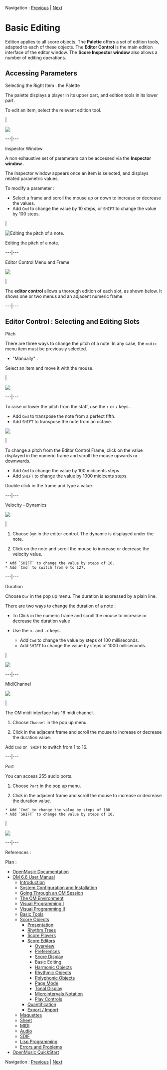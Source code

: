 Navigation : [Previous](Editor-Display "page précédente\(Score
Display\)") | [Next](Harmonic-Obj-Editor "page
suivante\(Harmonic Objects\)")


# Basic Editing

Edition applies to all score objects.  The  **Palette** offers a set of
edition tools, adapted to each of these objects. The  **Editor Control** is
the main edition interface of the editor window. The  **Score Inspector
window** also allows a number of editing operations.

## Accessing Parameters

Selecting the Right Item : the Palette

The palette displays a player in its upper part, and edition tools in its
lower part.

To edit an item, select the relevant edition tool.

|

![](../res/genpaletteselect.png)  
  
---|---  
  
Inspector Window

A non exhaustive set of parameters can be accessed via the  **Inspector
window** .

The Inspector window appears once an item is selected, and displays related
parametric values.

To modify a parameter :

  * Select a frame and scroll the mouse up or down to increase or decrease the values. 
  * Add `Cmd` to change the value by 10 steps, or `SHIFT` to change the value by 100 steps.

|

![Editing the pitch of a note.](../res/selectthenote1.png)

Editing the pitch of a note.  
  
---|---  
  
Editor Control Menu and Frame

![](../res/selectthenote2.png)

|

The  **editor control** allows a thorough edition of each slot, as shown
below. It shows one or two menus and an adjacent numeric frame.  
  
---|---  
  
## Editor Control : Selecting and Editing Slots

Pitch

There are three ways to change the pitch of a note. In any case, the `midic`
menu item must be previously selected.

  * "Manually" : 

Select an item and move it with the mouse.

|

![](../res/movenote.png)  
  
---|---  
  
To raise or lower the pitch from the staff, use the `↑` or `↓` keys .

  * Add `Cmd` to transpose the note from a perfect fifth.
  * Add `SHIFT` to transpose the note from an octave.

![](../res/changepitch1.png)

|

To change a pitch from the Editor Control Frame, click on the value displayed
in the numeric frame and scroll the mouse upwards or downwards.

  * Add `Cmd` to change the value by 100 midicents steps.
  * Add `SHIFT` to change the value by 1000 midicents steps.

Double click in the frame and type a value.  
  
---|---  
  
Velocity - Dynamics

![](../res/changevel.png)

|

  1. Choose `Dyn` in the editor control. The dynamic is displayed under the note.

  2. Click on the note and scroll the mouse to increase or decrease the velocity value.

    * Add `SHIFT` to change the value by steps of 10.
    * Add `Cmd` to switch from 0 to 127.

  
  
---|---  
  
Duration

Choose `Dur` in the pop up menu. The duration is expressed by a plain line.

There are two ways to change the duration of a note :

  * To Click in the numeric frame and scroll the mouse to increase or decrease the duration value

  * Use the `<-` and `->` keys.

    * Add `Cmd` to change the value by steps of 100 milliseconds.
    * Add `SHIFT` to change the value by steps of 1000 milliseconds.

|

![](../res/changedur2.png)  
  
---|---  
  
MidiChannel

![](../res/showcolorchannel.png)

|

The OM midi interface has 16 midi channel.

  1. Choose `Channel` in the pop up menu.

  2. Click in the adjacent frame and scroll the mouse to increase or decrease the duration value.

Add `Cmd` or ` SHIFT` to switch from 1 to 16.

  
  
---|---  
  
Port

You can access 255 audio ports.

  1. Choose `Port` in the pop up menu.

  2. Click in the adjacent frame and scroll the mouse to increase or decrease the duration value.

    * Add `Cmd` to change the value by steps of 100
    * Add `SHIFT` to change the value by steps of 10.

|

![](../res/changeport.png)  
  
---|---  
  
References :

Plan :

  * [OpenMusic Documentation](OM-Documentation)
  * [OM 6.6 User Manual](OM-User-Manual)
    * [Introduction](00-Sommaire)
    * [System Configuration and Installation](Installation)
    * [Going Through an OM Session](Goingthrough)
    * [The OM Environment](Environment)
    * [Visual Programming I](BasicVisualProgramming)
    * [Visual Programming II](AdvancedVisualProgramming)
    * [Basic Tools](BasicObjects)
    * [Score Objects](ScoreObjects)
      * [Presentation](Score-Objects-Intro)
      * [Rhythm Trees](RT)
      * [Score Players](ScorePlayer)
      * [Score Editors](ScoreEditors)
        * [Overview](Editor-Overview)
        * [Preferences](Editors-Prefs)
        * [Score Display](Editor-Display)
        * Basic Editing
        * [Harmonic Objects](Harmonic-Obj-Editor)
        * [Rhythmic Objects](Editor-Rhythm)
        * [Polyphonic Objects](Poly-Multi-Editor)
        * [Page Mode](Editor-PageMode)
        * [Tonal Display](Editor-Tonality)
        * [Microintervals Notation](Editor-Microintervals)
        * [Play Controls](Editor-Play)
      * [Quantification](Quantification)
      * [Export / Import](ImportExport)
    * [Maquettes](Maquettes)
    * [Sheet](Sheet)
    * [MIDI](MIDI)
    * [Audio](Audio)
    * [SDIF](SDIF)
    * [Lisp Programming](Lisp)
    * [Errors and Problems](errors)
  * [OpenMusic QuickStart](QuickStart-Chapters)

Navigation : [Previous](Editor-Display "page précédente\(Score
Display\)") | [Next](Harmonic-Obj-Editor "page
suivante\(Harmonic Objects\)")

